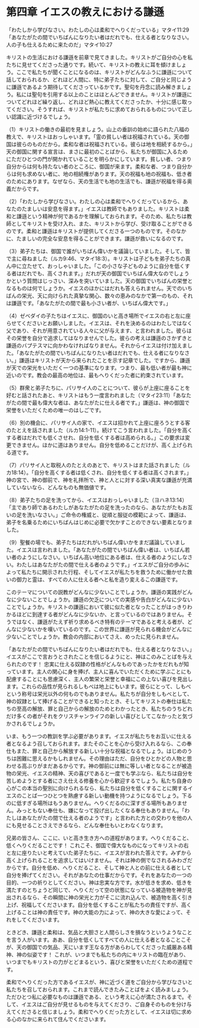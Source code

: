# 第四章 イエスの教えにおける謙遜

「わたしから学びなさい。わたしの心は柔和でへりくだっている」マタイ11:29
「あなたがたの間でいちばんになりたい者はだれでも、仕える者となりなさい。人の子も仕えるために来たのだ」マタイ10:27

キリストの生活における謙遜を前章で見てきました。キリストがご自分の心を私たちに見せてくださった通りです。続いて、キリストの教えに耳を傾けましょう。ここで私たちが聞くことになるのは、キリストがどんなふうに謙遜について話しておられるか、どれほど人間に、特に弟子たちに対して、ご自分と同じように謙遜であるよう期待してくださっているかです。聖句を丹念に読み解きましょう。私には聖句を引用する以上のことはほとんどできません。キリストが謙遜についてどれほど繰り返し、どれほど熱心に教えてくださったか、十分に感じ取ってください。そうすれば、キリストが私たちに求めておられるものについて正しい認識に近づけるでしょう。

（1）キリストの働きの最初を見ましょう。山上の垂訓の始めに語られた八福の教えで、キリストはおっしゃいます。「霊の貧しい者は祝福されている。天の御国は彼らのものだから。柔和な者は祝福されている。彼らは地を相続するから。」天の御国に関する宣言は、まさに最初のことばから、私たちが御国に入るためにただひとつの門が開かれていることを明らかにしています。貧しい者、つまり自分からは何も持たない者のところに、御国が来ます。柔和な者、つまり自分からは何も求めない者に、地の相続権があります。天の祝福も地の祝福も、低き者のためにあります。なぜなら、天の生活でも地の生活でも、謙遜が祝福を得る奥義だからです。

（2）「わたしから学びなさい。わたしの心は柔和でへりくだっているから、あなたのたましいは安息を得ます。」イエスは教師でもありました。キリストは柔和と謙遜という精神が何であるかを理解しておられます。そのため、私たちは教師としてキリストを受け入れ、また、キリストから学び、受け取ることができるのです。柔和と謙遜はキリストが提供してくださる一つのものです。そのなかに、たましいの完全な安息を得ることができます。謙遜が救いになるのです。

（3）弟子たちは、御国で誰がいちばん偉いかを議論していました。そして、皆で主に尋ねました（ルカ9:46、マタイ18:3）。キリストは子どもを弟子たちの真ん中に立たせて、おっしゃいました。「この小さな子どものように自分を低くする者はだれでも、高くされます。」だれが天の御国でいちばん偉大なのでしょうかという質問はじっさい、深みを突いていました。天の御国でいちばんの栄誉となるものは何でしょうか。イエスのほかにはだれも答えられません。天でのいちばんの栄光、天に向けられた真摯な関心、数々の恵みのなかで第一のもの、それは謙遜です。「あなたがたの間で最も小さい者が、いちばん偉大です。」

（4）ゼベダイの子たちはイエスに、御国のいと高き場所でイエスの右と左に座らせてくださいとお願いしました。イエスは、それを決めるのはわたしではなく父であり、それが用意されている人々に父が与えます、と言われました。彼らはその栄誉を自分で追求してはなりませんでした。彼らの考えは謙遜のさかずきと謙遜のバプテスマに向かわなければなりません。それからイエスは付け加えました。「あなたがたの間でいちばんになりたい者はだれでも、仕える者になりなさい。」謙遜はキリストが天から来られたことを示す記章でした。ですから、謙遜が天での栄光をいただく一つの基準になります。つまり、最も低い者が最も神に近いのです。教会の最高の地位は、最もへりくだった者に約束されています。

（5）群衆と弟子たちに、パリサイ人のことについて、彼らが上座に座ることを好むと話されたあと、キリストはもう一度言われました（マタイ23:11）「あなたがたの間で最も偉大な者は、あなたがたに仕える者です。」謙遜は、神の御国で栄誉をいただくための唯一のはしごです。

（6）別の機会に、パリサイ人の家で、イエスは招かれて上座に座ろうとする客のたとえを話されました（ルカ14:1-11）。続けてこう言われました。「自分を高くする者はだれでも低くさせれ、自分を低くする者は高められる。」この要求は変更できません。ほかに道はありません。自分を低めることだけが、高く上げられる道です。

（7）パリサイ人と取税人のたとえのあとで、キリストはまた話されました（ルカ18:14）。「自分を高くする者は低くされ、自分を低くする者は高くされます。」神の宮で、神の御前で、神を礼拝所で、神と人とに対する深い真実な謙遜が充満していないなら、どんなものも無価値です。

（8）弟子たちの足を洗ってから、イエスはおっしゃいました（ヨハネ13:14）「主であり師であるわたしがあなたがたの足を洗ったのなら、あなたがたもお互いの足を洗いなさい。」ご命令の権威と、従順と服従の模範によって、謙遜は、弟子を名乗るためにいちばんはじめに必要で欠かすことのできない要素となりました。

（9）聖餐の場でも、弟子たちはだれがいちばん偉いかをまだ議論していました。イエスは言われました。「あなたがたの間でいちばん偉い者は、いちばん若い者のようにしなさい。いちばん高い地位にある者は、仕える者のようにしなさい。わたしはあなたがたの間で仕える者のようです。」イエスがご自分の歩みによって私たちに開示された行程、そしてイエスが私たちを救うために働かせた救いの御力と霊は、すべての人に仕える者へと私を造り変えるこの謙遜です。

このテーマについての説教がどんなに少ないことでしょうか。謙遜の実践がどんなに少ないことでしょうか。謙遜の欠乏についての実感や告白がどんなに少ないことでしょうか。キリストの謙遜において彼に似た者となったことがはっきりわかるほどに到達する者がどんなに少ないか、と言っているのではありません。そうではなく、謙遜がたえず祈り求めるべき特有のテーマであると考える者が、どんなに少ないかを嘆いているのです。この世界に謙遜が見られる機会がどんなに少ないことでしょうか。教会の内部においてさえ、めったに見られません。

「あなたがたの間でいちばんになりたい者はだれでも、仕える者となりなさい。」イエスがここで言おうとされたことを信じるようにと、神はこのみことばを与えられたのです！ 忠実に仕える奴隷の性格がどんなものであったかをだれもが知っています。主人の関心に身を捧げ、主人に喜んでいただくために学ぶことにも配慮することにも思慮深く、主人の繁栄と栄誉と幸福にこの上ない喜びを見出します。これらの品性が見られるしもべは地上にもいます。彼らにとって、しもべという称号は栄光以外の何ものでもありません。私たちが自分をしもべとして、神の奴隷として捧げることができると知ったとき、そしてキリストの奉仕は私たちの至高の解放、罪と自己からの解放のためとわかったとき、私たちのうちどれだけ多くの者がそれをクリスチャンライフの新しい喜びとしてこなかったと気づかされるでしょうか。

いま、もう一つの教訓を学ぶ必要があります。イエスが私たちをお互いに仕える者となるよう召しておられます。またそのことを心から受け入れるなら、この奉仕もまた、罪と自己から解放する新しい十分な祝福となるでしょう。はじめのうちは困難に思えるかもしれません。その理由はただ、自分をひとかどの人物と思わせる高ぶりがまだあるからです。神の御前には無に等しい者となることが被造物の栄光、イエスの精神、天の喜びであると一度でも学ぶなら、私たちは自分を苦しめようとする者にさえ仕える修養を心から歓迎するでしょう。私たち自身の心がこの本当の聖別に向けられるなら、私たちは自分を低くすることに関するイエスのことば一つひとつを熟慮する新しい動機を持つようになるでしょう。下るのに低すぎる場所はもうありません。へりくだるのに深すぎる場所もありません。みっともない奉仕も、嫌になって投げ出したくなる奉仕もありません。「わたしはあなたがたの間で仕える者のようです」と言われた方との交わりを他の人にも見せることさえできるなら、どんな奉仕もいとわなくなります。

兄弟の皆さん、ここに、いと高き生き方への道程があります。へりくだること、低くへりくだることです！ これこそ、御国で偉大なものになってキリストの右と左に座りたいと考えていた弟子たちに、イエスが言われた答えです。みずから高く上げられることを追求してはいけません。それは神の側でなされるみわざだからです。自分を低め、へりくだること、そして神と人との前に仕える者として自分を捧げてください。それがあなたの仕事だからです。それをあなたの一つの目的、一つの祈りとしてください。神は忠実な方です。水が低きを求め、低きを満たすのとちょうど同じで、へりくだって空の状態になっている被造物を神が見出されるなら、その瞬間に神の栄光と力がそこに流れ込んで、被造物を高く引き上げ、祝福してくださいます。自分を低くすることが私たちの責任ですが、高く上げることは神の責任です。神の大能の力によって、神の大きな愛によって、それをしてくださいます。

ときどき、謙遜と柔和は、気品と大胆さと人間らしさを損なうというようなことを言う人がいます。ああ、自分を低くしてすべての人に仕える者となることこそが、天の御国での気品、天にいます王なる方があらわしてくださった威厳ある精神、神の似姿です！ これが、いつまでも私たちの内にキリストの臨在があり、いつまでもキリストの力がとどまるという、喜びと栄誉をいただくための道程です。

柔和でへりくだった方であるイエスが、神に近づく道をご自分から学びなさいと私たちを召しておられます。これまで読んできたみことばをよく読みましょう。ただひとつ私に必要なものは謙遜である、という考えに心が満たされるまで。そして、イエスはご自分が見せるものを与えてくださり、ご自身そのものを分け与えてくださると信じましょう。柔和でへりくだった方として、イエスは切に求める心のなかに来られて住んでくださいます。
